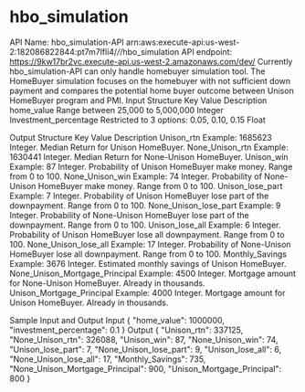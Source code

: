 # hbo_simulation
API Name: hbo_simulation-API
arn:aws:execute-api:us-west-2:182086822844:pt7m7lfli4/*/*/hbo_simulation
API endpoint: https://9kw17br2vc.execute-api.us-west-2.amazonaws.com/dev/
Currently hbo_simulation-API can only handle homebuyer simulation tool. The HomeBuyer simulation focuses on the homebuyer with not sufficient down payment and compares the potential home buyer outcome between Unison HomeBuyer program and PMI.
Input Structure
Key	Value	Description
home_value	Range between 25,000 to 5,000,000	Integer
Investment_percentage	Restricted to 3 options: 0.05, 0.10, 0.15	Float

Output Structure
Key	Value	Description
Unison_rtn	Example: 1685623	Integer. Median Return for Unison HomeBuyer. 
None_Unison_rtn	Example: 1630441	Integer. Median Return for None-Unison HomeBuyer.
Unison_win	Example: 87	Integer. Probability of Unison HomeBuyer make money. Range from 0 to 100.
None_Unison_win	Example: 74	Integer. Probability of None-Unison HomeBuyer make money. Range from 0 to 100.
Unison_lose_part	Example: 7	Integer. Probability of Unison HomeBuyer lose part of the downpayment. Range from 0 to 100.
None_Unison_lose_part	Example: 9	Integer. Probability of None-Unison HomeBuyer lose part of the downpayment. Range from 0 to 100.
Unison_lose_all	Example: 6	Integer. Probability of Unison HomeBuyer lose all downpayment. Range from 0 to 100.
None_Unison_lose_all	Example: 17	Integer. Probability of None-Unison HomeBuyer lose all downpayment. Range from 0 to 100.
Monthly_Savings	Example: 3676	Integer. Estimated monthly savings of Unison HomeBuyer.
None_Unison_Mortgage_Principal	Example: 4500	Integer. Mortgage amount for None-Unison HomeBuyer. Already in thousands.
Unison_Mortgage_Principal	Example: 4000	Integer. Mortgage amount for Unison HomeBuyer. Already in thousands.

Sample Input and Output
Input
{
  "home_value": 1000000,
  "investment_percentage": 0.1
}
Output
{
  "Unison_rtn": 337125,
  "None_Unison_rtn": 326088,
  "Unison_win": 87,
  "None_Unison_win": 74,
  "Unison_lose_part": 7,
  "None_Unison_lose_part": 9,
  "Unison_lose_all": 6,
  "None_Unison_lose_all": 17,
  "Monthly_Savings": 735,
  "None_Unison_Mortgage_Principal": 900,
  "Unison_Mortgage_Principal": 800
}
